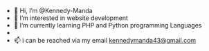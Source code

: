 - 👋 Hi, I’m @Kennedy-Manda
- 👀 I’m interested in website development 
- 🌱 I’m currently learning PHP and Python programming Languages
-
- 📫 i can be reached via my email kennedymanda43@gmail.com

<!---
Kennedy-Manda/Kennedy-Manda is a ✨ special ✨ repository because its `README.md` (this file) appears on your GitHub profile.
You can click the Preview link to take a look at your changes.
--->

